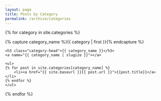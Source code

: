 ```yaml
---
layout: page
title: Posts by Category
permalink: /archive/categories
---
```


{% for category in site.categories %}
  <div class="archive-group">
    {% capture category_name %}{{ category | first }}{% endcapture %}
    <div id="#{{ category_name | slugize }}"></div>
    <p></p>
    
    <h3 class="category-head">{{ category_name }}</h3>
    <a name="{{ category_name | slugize }}"></a>

    <ul>
    {% for post in site.categories[category_name] %}
        <li><a href="{{ site.baseurl }}{{ post.url }}">{{post.title}}</a></li>
    {% endfor %}
    </ul>
{% endfor %}
</div>
